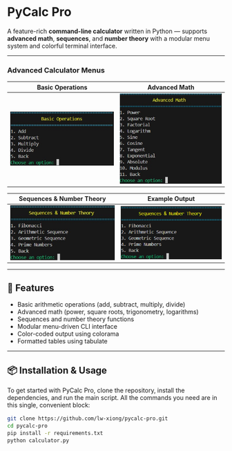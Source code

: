 # PyCalc Pro 

A feature-rich **command-line calculator** written in Python — supports **advanced math**, **sequences**, and **number theory** with a modular menu system and colorful terminal interface.

---

### Advanced Calculator Menus

| Basic Operations | Advanced Math |
| :---: | :---: |
| ![Basic Operations](img2.jpg) | ![Advanced Math](img3.jpg) |

| Sequences & Number Theory | Example Output |
| :---: | :---: |
| ![Sequences & Number Theory](img4.jpg) | ![Color-coded Output Example](img5.jpg) |

---

## 🚀 Features

* Basic arithmetic operations (add, subtract, multiply, divide)
* Advanced math (power, square roots, trigonometry, logarithms)
* Sequences and number theory functions
* Modular menu-driven CLI interface
* Color-coded output using colorama
* Formatted tables using tabulate

---

## 📦 Installation & Usage

To get started with PyCalc Pro, clone the repository, install the dependencies, and run the main script. All the commands you need are in this single, convenient block:

```bash
git clone https://github.com/lw-xiong/pycalc-pro.git
cd pycalc-pro
pip install -r requirements.txt
python calculator.py
